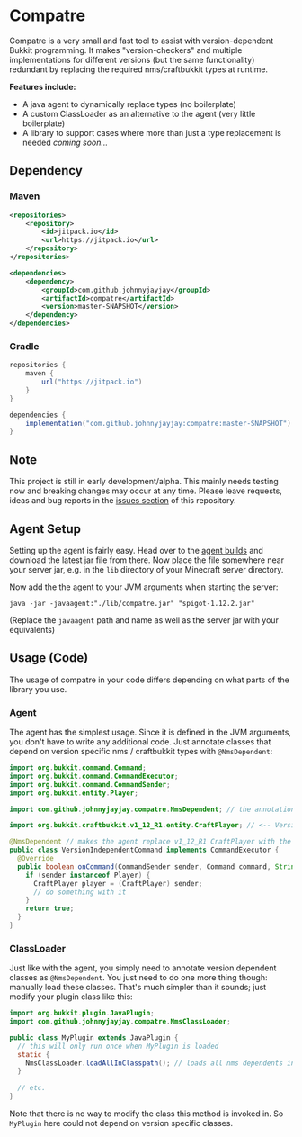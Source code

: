 # Compatre
Compatre is a very small and fast tool to assist with version-dependent Bukkit programming. 
It makes "version-checkers" and multiple implementations for different versions (but the same functionality)
redundant by replacing the required nms/craftbukkit types at runtime.

**Features include:**
- A java agent to dynamically replace types (no boilerplate)
- A custom ClassLoader as an alternative to the agent (very little boilerplate)
- A library to support cases where more than just a type replacement is needed *coming soon...*

## Dependency
### Maven
```xml
<repositories>
    <repository>
        <id>jitpack.io</id>
        <url>https://jitpack.io</url>
    </repository>
</repositories>

<dependencies>
    <dependency>
        <groupId>com.github.johnnyjayjay</groupId>
        <artifactId>compatre</artifactId>
        <version>master-SNAPSHOT</version>
    </dependency>
</dependencies>
```
### Gradle
```groovy
repositories {
    maven {
        url("https://jitpack.io")
    }
}

dependencies {
    implementation("com.github.johnnyjayjay:compatre:master-SNAPSHOT")
}
```

## Note
This project is still in early development/alpha. This mainly needs testing now and breaking 
changes may occur at any time. Please leave requests, ideas and bug reports in the 
[issues section](https://github.com/johnnyjayjay/compatre/issues) of this repository.

## Agent Setup
Setting up the agent is fairly easy. Head over to the [agent builds](./agent-build) and download 
the latest jar file from there. Now place the file somewhere near your server jar, e.g. in the `lib` 
directory of your Minecraft server directory.

Now add the the agent to your JVM arguments when starting the server:
```batch
java -jar -javaagent:"./lib/compatre.jar" "spigot-1.12.2.jar"
```
(Replace the `javaagent` path and name as well as the server jar with your equivalents)

## Usage (Code)
The usage of compatre in your code differs depending on what parts of the library you use.
### Agent
The agent has the simplest usage. Since it is defined in the JVM arguments, you don't have 
to write any additional code. Just annotate classes that depend on version specific nms / craftbukkit
types with `@NmsDependent`:
```java
import org.bukkit.command.Command;
import org.bukkit.command.CommandExecutor;
import org.bukkit.command.CommandSender;
import org.bukkit.entity.Player;

import com.github.johnnyjayjay.compatre.NmsDependent; // the annotation

import org.bukkit.craftbukkit.v1_12_R1.entity.CraftPlayer; // <-- Version specific - usually wouldn't work on any other version

@NmsDependent // makes the agent replace v1_12_R1 CraftPlayer with the correct CraftPlayer at runtime
public class VersionIndependentCommand implements CommandExecutor {
  @Override
  public boolean onCommand(CommandSender sender, Command command, String label, String[] args) {
    if (sender instanceof Player) {
      CraftPlayer player = (CraftPlayer) sender;
      // do something with it
    } 
    return true;
  }
}
```

### ClassLoader
Just like with the agent, you simply need to annotate version dependent classes as `@NmsDependent`. 
You just need to do one more thing though: manually load these classes.
That's much simpler than it sounds; just modify your plugin class like this:
```java
import org.bukkit.plugin.JavaPlugin;
import com.github.johnnyjayjay.compatre.NmsClassLoader;

public class MyPlugin extends JavaPlugin {
  // this will only run once when MyPlugin is loaded
  static {
    NmsClassLoader.loadAllInClasspath(); // loads all nms dependents in class path
  }
  
  // etc.
}
```
Note that there is no way to modify the class this method is invoked in. So `MyPlugin` here could 
not depend on version specific classes.

